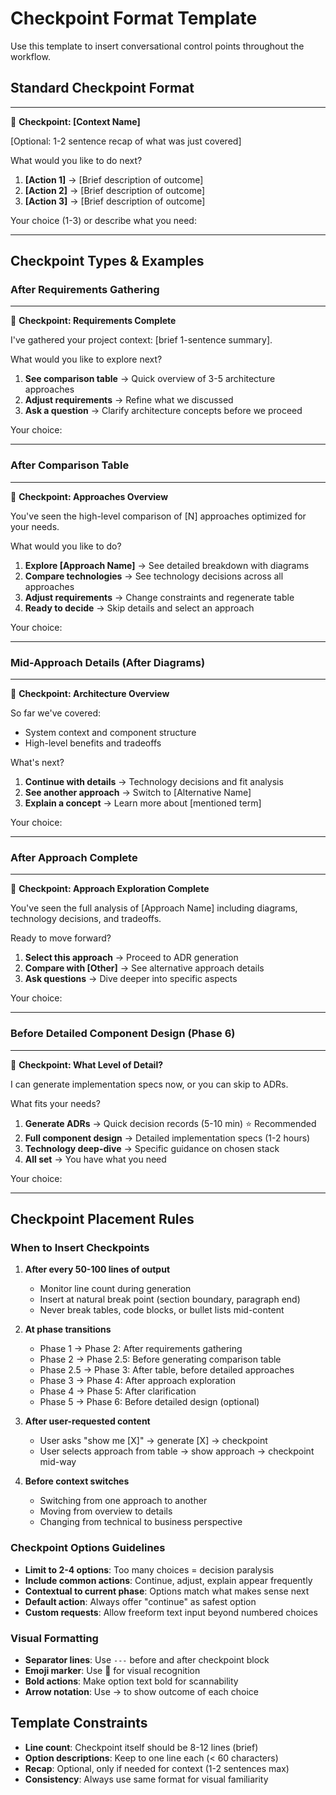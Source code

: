 # Checkpoint Format Template

Use this template to insert conversational control points throughout the workflow.

## Standard Checkpoint Format

---

📍 **Checkpoint: [Context Name]**

[Optional: 1-2 sentence recap of what was just covered]

What would you like to do next?
1. **[Action 1]** → [Brief description of outcome]
2. **[Action 2]** → [Brief description of outcome]
3. **[Action 3]** → [Brief description of outcome]

Your choice (1-3) or describe what you need:

---

## Checkpoint Types & Examples

### After Requirements Gathering
---

📍 **Checkpoint: Requirements Complete**

I've gathered your project context: [brief 1-sentence summary].

What would you like to explore next?
1. **See comparison table** → Quick overview of 3-5 architecture approaches
2. **Adjust requirements** → Refine what we discussed
3. **Ask a question** → Clarify architecture concepts before we proceed

Your choice:

---

### After Comparison Table
---

📍 **Checkpoint: Approaches Overview**

You've seen the high-level comparison of [N] approaches optimized for your needs.

What would you like to do?
1. **Explore [Approach Name]** → See detailed breakdown with diagrams
2. **Compare technologies** → See technology decisions across all approaches
3. **Adjust requirements** → Change constraints and regenerate table
4. **Ready to decide** → Skip details and select an approach

Your choice:

---

### Mid-Approach Details (After Diagrams)
---

📍 **Checkpoint: Architecture Overview**

So far we've covered:
- System context and component structure
- High-level benefits and tradeoffs

What's next?
1. **Continue with details** → Technology decisions and fit analysis
2. **See another approach** → Switch to [Alternative Name]
3. **Explain a concept** → Learn more about [mentioned term]

Your choice:

---

### After Approach Complete
---

📍 **Checkpoint: Approach Exploration Complete**

You've seen the full analysis of [Approach Name] including diagrams, technology decisions, and tradeoffs.

Ready to move forward?
1. **Select this approach** → Proceed to ADR generation
2. **Compare with [Other]** → See alternative approach details
3. **Ask questions** → Dive deeper into specific aspects

Your choice:

---

### Before Detailed Component Design (Phase 6)
---

📍 **Checkpoint: What Level of Detail?**

I can generate implementation specs now, or you can skip to ADRs.

What fits your needs?
1. **Generate ADRs** → Quick decision records (5-10 min) ⭐ Recommended
2. **Full component design** → Detailed implementation specs (1-2 hours)
3. **Technology deep-dive** → Specific guidance on chosen stack
4. **All set** → You have what you need

Your choice:

---

## Checkpoint Placement Rules

### When to Insert Checkpoints

1. **After every 50-100 lines of output**
   - Monitor line count during generation
   - Insert at natural break point (section boundary, paragraph end)
   - Never break tables, code blocks, or bullet lists mid-content

2. **At phase transitions**
   - Phase 1 → Phase 2: After requirements gathering
   - Phase 2 → Phase 2.5: Before generating comparison table
   - Phase 2.5 → Phase 3: After table, before detailed approaches
   - Phase 3 → Phase 4: After approach exploration
   - Phase 4 → Phase 5: After clarification
   - Phase 5 → Phase 6: Before detailed design (optional)

3. **After user-requested content**
   - User asks "show me [X]" → generate [X] → checkpoint
   - User selects approach from table → show approach → checkpoint mid-way

4. **Before context switches**
   - Switching from one approach to another
   - Moving from overview to details
   - Changing from technical to business perspective

### Checkpoint Options Guidelines

- **Limit to 2-4 options**: Too many choices = decision paralysis
- **Include common actions**: Continue, adjust, explain appear frequently
- **Contextual to current phase**: Options match what makes sense next
- **Default action**: Always offer "continue" as safest option
- **Custom requests**: Allow freeform text input beyond numbered choices

### Visual Formatting

- **Separator lines**: Use `---` before and after checkpoint block
- **Emoji marker**: Use 📍 for visual recognition
- **Bold actions**: Make option text bold for scannability
- **Arrow notation**: Use → to show outcome of each choice

## Template Constraints

- **Line count**: Checkpoint itself should be 8-12 lines (brief)
- **Option descriptions**: Keep to one line each (< 60 characters)
- **Recap**: Optional, only if needed for context (1-2 sentences max)
- **Consistency**: Always use same format for visual familiarity
